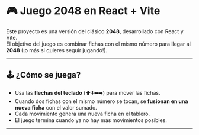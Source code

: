 # 🎮 Juego 2048 en React + Vite

Este proyecto es una versión del clásico **2048**, desarrollado con React y Vite.  
El objetivo del juego es combinar fichas con el mismo número para llegar al **2048** (¡o más si quieres seguir jugando!).

---

## 🕹️ ¿Cómo se juega?
- Usa las **flechas del teclado** (⬆️⬇️⬅️➡️) para mover las fichas.
- Cuando dos fichas con el mismo número se tocan, se **fusionan en una nueva ficha** con el valor sumado.
- Cada movimiento genera una nueva ficha en el tablero.
- El juego termina cuando ya no hay más movimientos posibles.

---


